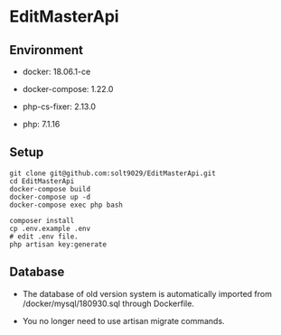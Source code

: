 # EditMasterApi

## Environment

- docker: 18.06.1-ce

- docker-compose: 1.22.0

- php-cs-fixer: 2.13.0

- php: 7.1.16


## Setup

```
git clone git@github.com:solt9029/EditMasterApi.git
cd EditMasterApi
docker-compose build
docker-compose up -d
docker-compose exec php bash
```

```
composer install
cp .env.example .env
# edit .env file.
php artisan key:generate
```


## Database

- The database of old version system is automatically imported from /docker/mysql/180930.sql through Dockerfile.

- You no longer need to use artisan migrate commands.
